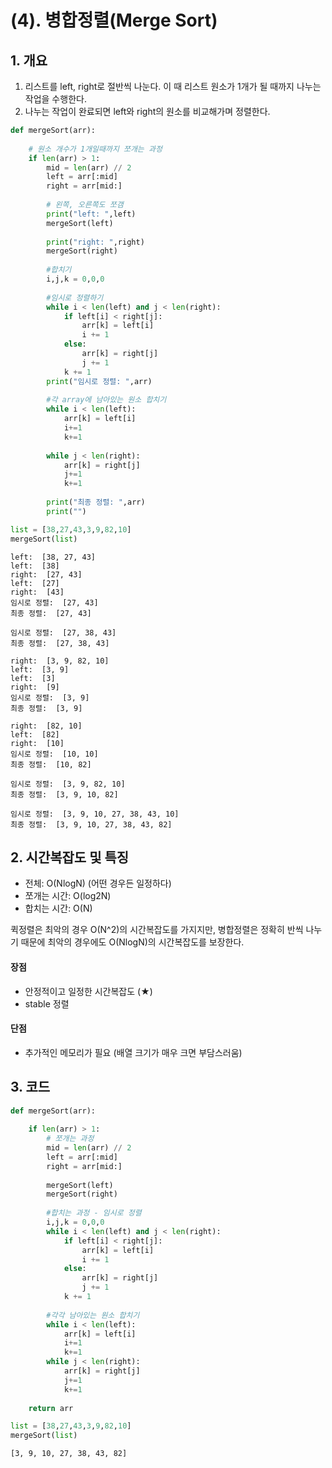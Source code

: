 # (4). 병합정렬(Merge Sort)

## 1. 개요

1. 리스트를 left, right로 절반씩 나눈다. 이 때 리스트 원소가 1개가 될 때까지 나누는 작업을 수행한다.
2. 나누는 작업이 완료되면 left와 right의 원소를 비교해가며 정렬한다.



```python
def mergeSort(arr):
    
    # 원소 개수가 1개일때까지 쪼개는 과정
    if len(arr) > 1:
        mid = len(arr) // 2
        left = arr[:mid]
        right = arr[mid:]
        
        # 왼쪽, 오른쪽도 쪼갬
        print("left: ",left)
        mergeSort(left)
        
        print("right: ",right)
        mergeSort(right)
        
        #합치기
        i,j,k = 0,0,0
        
        #임시로 정렬하기
        while i < len(left) and j < len(right):
            if left[i] < right[j]:
                arr[k] = left[i]
                i += 1
            else:
                arr[k] = right[j]
                j += 1
            k += 1
        print("임시로 정렬: ",arr)
        
        #각 array에 남아있는 원소 합치기
        while i < len(left):
            arr[k] = left[i]
            i+=1
            k+=1
            
        while j < len(right):
            arr[k] = right[j]
            j+=1
            k+=1
            
        print("최종 정렬: ",arr)
        print("")
```


```python
list = [38,27,43,3,9,82,10]
mergeSort(list)
```

    left:  [38, 27, 43]
    left:  [38]
    right:  [27, 43]
    left:  [27]
    right:  [43]
    임시로 정렬:  [27, 43]
    최종 정렬:  [27, 43]
    
    임시로 정렬:  [27, 38, 43]
    최종 정렬:  [27, 38, 43]
    
    right:  [3, 9, 82, 10]
    left:  [3, 9]
    left:  [3]
    right:  [9]
    임시로 정렬:  [3, 9]
    최종 정렬:  [3, 9]
    
    right:  [82, 10]
    left:  [82]
    right:  [10]
    임시로 정렬:  [10, 10]
    최종 정렬:  [10, 82]
    
    임시로 정렬:  [3, 9, 82, 10]
    최종 정렬:  [3, 9, 10, 82]
    
    임시로 정렬:  [3, 9, 10, 27, 38, 43, 10]
    최종 정렬:  [3, 9, 10, 27, 38, 43, 82]
    
    

## 2. 시간복잡도 및 특징

* 전체: O(NlogN) (어떤 경우든 일정하다)
* 쪼개는 시간: O(log2N)
* 합치는 시간: O(N)

퀵정렬은 최악의 경우 O(N^2)의 시간복잡도를 가지지만, 병합정렬은 정확히 반씩 나누기 때문에 최악의 경우에도 O(NlogN)의 시간복잡도를 보장한다.

#### 장점
* 안정적이고 일정한 시간복잡도 (★)
* stable 정렬

#### 단점
* 추가적인 메모리가 필요 (배열 크기가 매우 크면 부담스러움)


## 3. 코드


```python
def mergeSort(arr):
    
    if len(arr) > 1:
        # 쪼개는 과정
        mid = len(arr) // 2
        left = arr[:mid]
        right = arr[mid:]
        
        mergeSort(left)
        mergeSort(right)
        
        #합치는 과정 - 임시로 정렬
        i,j,k = 0,0,0
        while i < len(left) and j < len(right):
            if left[i] < right[j]:
                arr[k] = left[i]
                i += 1
            else:
                arr[k] = right[j]
                j += 1
            k += 1
            
        #각각 남아있는 원소 합치기
        while i < len(left):
            arr[k] = left[i]
            i+=1
            k+=1
        while j < len(right):
            arr[k] = right[j]
            j+=1
            k+=1
            
    return arr
```


```python
list = [38,27,43,3,9,82,10]
mergeSort(list)
```




    [3, 9, 10, 27, 38, 43, 82]


